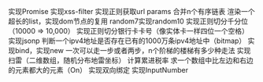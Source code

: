 实现Promise
实现xss-filter
实现正则获取url params
合并n个有序链表
渲染一个超长的list，实现dom节点的复用
random7实现random10
实现正则切分千分位（10000 => 10,000）
实现正则切分银行卡卡号（像实体卡一样四位一个空格）
实现jsonp
判断一个ipv4地址是否存在已有的1000万条ipv4地址中（bitmap）
实现bind，实现new
一次可以走一步或者两步，n个阶梯的楼梯有多少种走法
实现扫雷（二维数组，随机分布地雷坐标）
计算累进税率
求一个数组中比左边和右边的元素都大的元素（On）
实现双向绑定
实现InputNumber
 